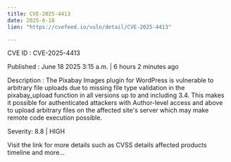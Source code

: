 ```yaml
---
title: CVE-2025-4413
date: 2025-6-18
lien: "https://cvefeed.io/vuln/detail/CVE-2025-4413"

---
```


CVE ID : CVE-2025-4413

Published :  June 18
2025
3:15 a.m. | 6 hours
2 minutes ago

Description : The Pixabay Images plugin for WordPress is vulnerable to arbitrary file uploads due to missing file type validation in the pixabay_upload function in all versions up to
and including
3.4. This makes it possible for authenticated attackers
with Author-level access and above
to upload arbitrary files on the affected site's server which may make remote code execution possible.

Severity: 8.8 | HIGH

Visit the link for more details
such as CVSS details
affected products
timeline
and more...
